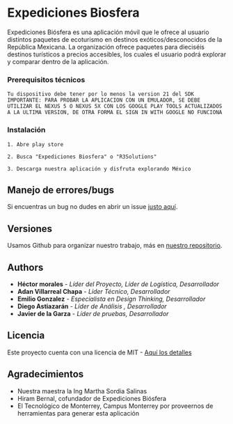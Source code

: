 # Expediciones Biosfera

Expediciones Biósfera es una aplicación móvil que le ofrece al usuario distintos paquetes de ecoturismo en destinos exóticos/desconocidos de la República Mexicana. La organización ofrece paquetes para dieciséis destinos turísticos a precios accesibles, los cuales el usuario podrá explorar y comparar dentro de la aplicación.


### Prerequisitos técnicos

```
Tu dispositivo debe tener por lo menos la version 21 del SDK
IMPORTANTE: PARA PROBAR LA APLICACION CON UN EMULADOR, SE DEBE UTILIZAR EL NEXUS 5 O NEXUS 5X CON LOS GOOGLE PLAY TOOLS ACTUALIZADOS A LA ULTIMA VERSION, DE OTRA FORMA EL SIGN IN WITH GOOGLE NO FUNCIONA
```

### Instalación

```
1. Abre play store
```

```
2. Busca "Expediciones Biosfera" o "R3Solutions"
```
```
3. Descarga nuestra aplicación y disfruta explorando México
```

## Manejo de errores/bugs

Si encuentras un bug no dudes en abrir un issue [justo aquí](https://github.com/adanvillarreal/Expediciones_biosfera/issues).

## Versiones

Usamos Github para organizar nuestro trabajo, más en [nuestro repositorio](https://github.com/adanvillarreal/Expediciones_biosfera).

## Authors

* **Héctor morales** - *Líder del Proyecto, Líder de Logística, Desarrollador*
* **Adan Villarreal Chapa** - *Líder Técnico, Desarrollador*
* **Emilio Gonzalez** - *Especialista en Design Thinking, Desarrollador*
* **Diego Astiazarán** - *Líder de Análisis , Desarrollador*
* **Javier de la Garza** - *Líder de pruebas, Desarrollador*

## Licencia

Este proyecto cuenta con una licencia de MIT - [Aquí los detalles](LICENSE.md) 

## Agradecimientos

* Nuestra maestra la Ing Martha Sordia Salinas
* Hiram Bernal, cofundador de Expediciones Biósfera
* El Tecnológico de Monterrey, Campus Monterrey por proveernos de herramientas para generar esta aplicación
